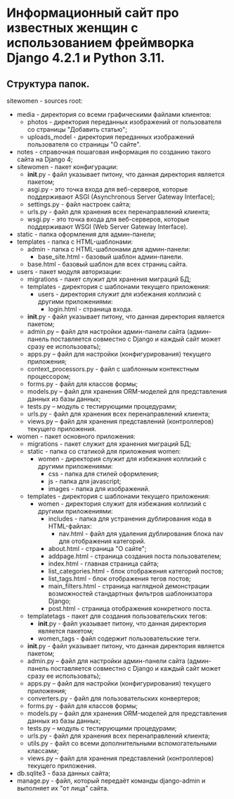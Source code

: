 # Информационный сайт про известных женщин с использованием фреймворка Django 4.2.1 и Python 3.11.
## Структура папок.
sitewomen - sources root:
- media - директория со всеми графическими файлами клиентов:
    - photos - директория переданных изображений от пользователя со страницы "Добавить статью"; 
    - uploads_model - директория переданных изображений пользователя со страницы "О сайте". 
- notes - справочная пошаговая информация по созданию такого сайта на Django 4;
- sitewomen - пакет конфигурации:
    - __init__.py - файл указывает питону, что данная директория является пакетом;
    - asgi.py - это точка входа для веб-серверов, которые поддерживают ASGI (Asynchronous Server Gateway Interface);
    - settings.py - файл настроек сайта;
    - urls.py - файл для хранения всех перенаправлений клиента;
    - wsgi.py -  это точка входа для веб-серверов, которые поддерживают WSGI (Web Server Gateway Interface).
- static - папка оформления для админ-панели;
- templates - папка с HTML-шаблонами:
    - admin - папка с HTML-шаблонами для админ-панели:
        - base_site.html - базовый шаблон админ-панели.
    - base.html - базовый шаблон для всех страниц сайта.
- users - пакет модуля авторизации:
    - migrations - пакет служит для хранения миграций БД;
    - templates - директория с шаблонами текущего приложения:
        - users - директория служит для избежания коллизий с другими приложениями: 
            - login.html - страница входа.
    - __init__.py - файл указывает питону, что данная директория является пакетом;
    - admin.py – файл для настройки админ-панели сайта (админ-панель поставляется совместно с Django и каждый сайт может сразу ее использовать);
    - apps.py – файл для настройки (конфигурирования) текущего приложения;
    - context_processors.py - файл с шаблонным контекстным процессором;
    - forms.py - файл для классов формы;
    - models.py – файл для хранения ORM-моделей для представления данных из базы данных;
    - tests.py – модуль с тестирующими процедурами;
    - urls.py - файл для хранения всех перенаправлений клиента;
    - views.py – файл для хранения представлений (контроллеров) текущего приложения. 
- women - пакет основного приложения:
    - migrations - пакет служит для хранения миграций БД;
    - static - папка со статикой для приложения women:
        - women - директория служит для избежания коллизий с другими приложениями:  
            - css - папка для стилей оформления;
            - js - папка для javascript;
            - images - папка для изображений.
    - templates - директория с шаблонами текущего приложения:
        - women - директория служит для избежания коллизий с другими приложениями: 
            - includes - папка для устранения дублирования кода в HTML-файлах:
                - nav.html - файл для удаления дублирования блока nav для отображения категорий. 
            - about.html - страница "О сайте"; 
            - addpage.html - страница создания поста пользователем;
            - index.html - главная страница сайта;
            - list_categories.html - блок отображения категорий постов;
            - list_tags.html - блок отображения тегов постов;
            - main_filters.html - страница наглядной демонстрации возможностей стандартных фильтров шаблонизатора Django;
            - post.html - страница отображения конкретного поста.
    - templatetags - пакет для создания пользовательских тегов:
        - __init__.py - файл указывает питону, что данная директория является пакетом;
        - women_tags - файл содержит пользовательские теги.
    - __init__.py - файл указывает питону, что данная директория является пакетом;
    - admin.py – файл для настройки админ-панели сайта (админ-панель поставляется совместно с Django и каждый сайт может сразу ее использовать);
    - apps.py – файл для настройки (конфигурирования) текущего приложения;
    - converters.py - файл для пользовательских конвертеров;
    - forms.py - файл для классов формы;
    - models.py – файл для хранения ORM-моделей для представления данных из базы данных;
    - tests.py – модуль с тестирующими процедурами;
    - urls.py - файл для хранения всех перенаправлений клиента;
    - utils.py - файл со всеми дополнительными вспомогательными классами;
    - views.py – файл для хранения представлений (контроллеров) текущего приложения. 
- db.sqlite3 - база данных сайта;
- manage.py - файл, который передаёт команды django-admin и выполняет их "от лица" сайта.